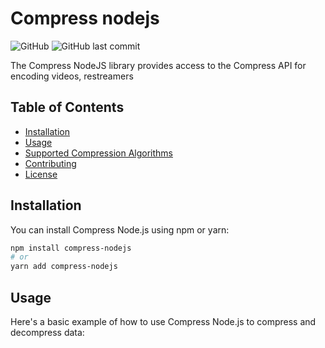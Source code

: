 # Compress nodejs
![GitHub](https://img.shields.io/github/license/HiWay-Media/compress-nodejs)
![GitHub last commit](https://img.shields.io/github/last-commit/HiWay-Media/compress-nodejs)

The Compress NodeJS library provides access to the Compress API for encoding videos, restreamers


## Table of Contents
- [Installation](#installation)
- [Usage](#usage)
- [Supported Compression Algorithms](#supported-compression-algorithms)
- [Contributing](#contributing)
- [License](#license)

## Installation

You can install Compress Node.js using npm or yarn:

```bash
npm install compress-nodejs
# or
yarn add compress-nodejs
```

## Usage

Here's a basic example of how to use Compress Node.js to compress and decompress data:
